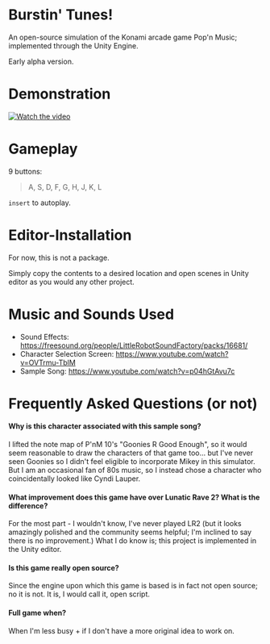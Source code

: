 # Burstin' Tunes!
An open-source simulation of the Konami arcade game Pop'n Music; implemented through the Unity Engine.

Early alpha version.

# Demonstration
[![Watch the video](https://img.youtube.com/vi/q8r-5SBzX4A/maxresdefault.jpg)](https://youtu.be/q8r-5SBzX4A)

# Gameplay
9 buttons:
>A, S, D, F, G, H, J, K, L

```insert``` to autoplay.

# Editor-Installation
For now, this is not a package.

Simply copy the contents to a desired location and open scenes in Unity editor as you would any other project.

# Music and Sounds Used
- Sound Effects: https://freesound.org/people/LittleRobotSoundFactory/packs/16681/
- Character Selection Screen: https://www.youtube.com/watch?v=OVTrmu-TblM
- Sample Song: https://www.youtube.com/watch?v=p04hGtAvu7c

# Frequently Asked Questions (or not)
#### Why is this character associated with this sample song?
I lifted the note map of P'nM 10's "Goonies R Good Enough", so it would seem reasonable to draw the characters of that game too... but I've never seen Goonies so I didn't feel eligible to incorporate Mikey in this simulator. But I am an occasional fan of 80s music, so I instead chose a character who coincidentally looked like Cyndi Lauper.

#### What improvement does this game have over Lunatic Rave 2? What is the difference?
For the most part - I wouldn't know, I've never played LR2 (but it looks amazingly polished and the community seems helpful; I'm inclined to say there is no improvement.) What I do know is; this project is implemented in the Unity editor.

#### Is this game really open source?
Since the engine upon which this game is based is in fact not open source; no it is not. It is, I would call it, open script.

#### Full game when?
When I'm less busy + if I don't have a more original idea to work on.
